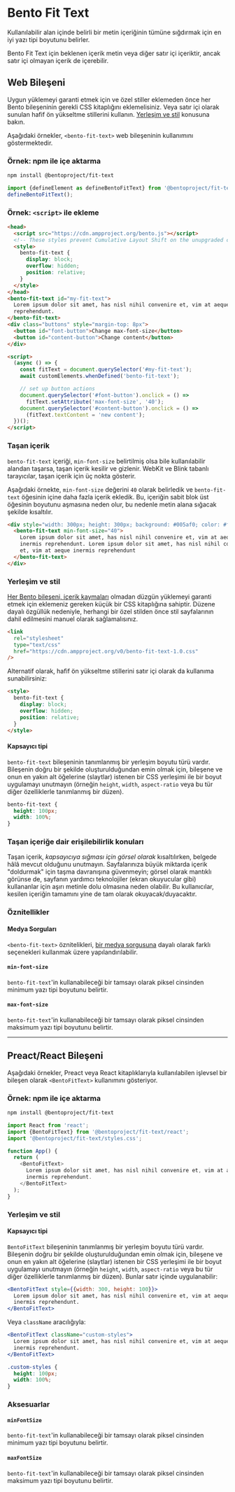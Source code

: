 # Bento Fit Text

Kullanılabilir alan içinde belirli bir metin içeriğinin tümüne sığdırmak için en iyi yazı tipi boyutunu belirler.

Bento Fit Text için beklenen içerik metin veya diğer satır içi içeriktir, ancak satır içi olmayan içerik de içerebilir.

## Web Bileşeni

Uygun yüklemeyi garanti etmek için ve özel stiller eklemeden önce her Bento bileşeninin gerekli CSS kitaplığını eklemelisiniz. Veya satır içi olarak sunulan hafif ön yükseltme stillerini kullanın. [Yerleşim ve stil](#layout-and-style) konusuna bakın.

Aşağıdaki örnekler, `<bento-fit-text>` web bileşeninin kullanımını göstermektedir.

### Örnek: npm ile içe aktarma

```sh
npm install @bentoproject/fit-text
```

```javascript
import {defineElement as defineBentoFitText} from '@bentoproject/fit-text';
defineBentoFitText();
```

### Örnek: `<script>` ile ekleme

```html
<head>
  <script src="https://cdn.ampproject.org/bento.js"></script>
  <!-- These styles prevent Cumulative Layout Shift on the unupgraded custom element -->
  <style>
    bento-fit-text {
      display: block;
      overflow: hidden;
      position: relative;
    }
  </style>
</head>
<bento-fit-text id="my-fit-text">
  Lorem ipsum dolor sit amet, has nisl nihil convenire et, vim at aeque inermis
  reprehendunt.
</bento-fit-text>
<div class="buttons" style="margin-top: 8px">
  <button id="font-button">Change max-font-size</button>
  <button id="content-button">Change content</button>
</div>

<script>
  (async () => {
    const fitText = document.querySelector('#my-fit-text');
    await customElements.whenDefined('bento-fit-text');

    // set up button actions
    document.querySelector('#font-button').onclick = () =>
      fitText.setAttribute('max-font-size', '40');
    document.querySelector('#content-button').onclick = () =>
      (fitText.textContent = 'new content');
  })();
</script>
```

### Taşan içerik

`bento-fit-text` içeriği, `min-font-size` belirtilmiş olsa bile kullanılabilir alandan taşarsa, taşan içerik kesilir ve gizlenir. WebKit ve Blink tabanlı tarayıcılar, taşan içerik için üç nokta gösterir.

Aşağıdaki örnekte, `min-font-size` değerini `40` olarak belirledik ve `bento-fit-text` öğesinin içine daha fazla içerik ekledik. Bu, içeriğin sabit blok üst öğesinin boyutunu aşmasına neden olur, bu nedenle metin alana sığacak şekilde kısaltılır.

```html
<div style="width: 300px; height: 300px; background: #005af0; color: #fff">
  <bento-fit-text min-font-size="40">
    Lorem ipsum dolor sit amet, has nisl nihil convenire et, vim at aeque
    inermis reprehendunt. Lorem ipsum dolor sit amet, has nisl nihil convenire
    et, vim at aeque inermis reprehendunt
  </bento-fit-text>
</div>
```

### Yerleşim ve stil

[Her Bento bileşeni, içerik kaymaları](https://web.dev/cls/) olmadan düzgün yüklemeyi garanti etmek için eklemeniz gereken küçük bir CSS kitaplığına sahiptir. Düzene dayalı özgüllük nedeniyle, herhangi bir özel stilden önce stil sayfalarının dahil edilmesini manuel olarak sağlamalısınız.

```html
<link
  rel="stylesheet"
  type="text/css"
  href="https://cdn.ampproject.org/v0/bento-fit-text-1.0.css"
/>
```

Alternatif olarak, hafif ön yükseltme stillerini satır içi olarak da kullanıma sunabilirsiniz:

```html
<style>
  bento-fit-text {
    display: block;
    overflow: hidden;
    position: relative;
  }
</style>
```

#### Kapsayıcı tipi

`bento-fit-text` bileşeninin tanımlanmış bir yerleşim boyutu türü vardır. Bileşenin doğru bir şekilde oluşturulduğundan emin olmak için, bileşene ve onun en yakın alt öğelerine (slaytlar) istenen bir CSS yerleşimi ile bir boyut uygulamayı unutmayın (örneğin `height`, `width`, `aspect-ratio` veya bu tür diğer özelliklerle tanımlanmış bir düzen).

```css
bento-fit-text {
  height: 100px;
  width: 100%;
}
```

### Taşan içeriğe dair erişilebilirlik konuları

Taşan içerik, *kapsayıcıya sığması için görsel olarak* kısaltılırken, belgede hâlâ mevcut olduğunu unutmayın. Sayfalarınıza büyük miktarda içerik "doldurmak" için taşma davranışına güvenmeyin; görsel olarak mantıklı görünse de, sayfanın yardımcı teknolojiler (ekran okuyucular gibi) kullananlar için aşırı metinle dolu olmasına neden olabilir. Bu kullanıcılar, kesilen içeriğin tamamını yine de tam olarak okuyacak/duyacaktır.

### Öznitellikler

#### Medya Sorguları

`<bento-fit-text>` öznitelikleri, [bir medya sorgusuna](./../../../docs/spec/amp-html-responsive-attributes.md) dayalı olarak farklı seçenekleri kullanmak üzere yapılandırılabilir.

#### `min-font-size`

`bento-fit-text`'in kullanabileceği bir tamsayı olarak piksel cinsinden minimum yazı tipi boyutunu belirtir.

#### `max-font-size`

`bento-fit-text`'in kullanabileceği bir tamsayı olarak piksel cinsinden maksimum yazı tipi boyutunu belirtir.

---

## Preact/React Bileşeni

Aşağıdaki örnekler, Preact veya React kitaplıklarıyla kullanılabilen işlevsel bir bileşen olarak `<BentoFitText>` kullanımını gösteriyor.

### Örnek: npm ile içe aktarma

```sh
npm install @bentoproject/fit-text
```

```javascript
import React from 'react';
import {BentoFitText} from '@bentoproject/fit-text/react';
import '@bentoproject/fit-text/styles.css';

function App() {
  return (
    <BentoFitText>
      Lorem ipsum dolor sit amet, has nisl nihil convenire et, vim at aeque
      inermis reprehendunt.
    </BentoFitText>
  );
}
```

### Yerleşim ve stil

#### Kapsayıcı tipi

`BentoFitText` bileşeninin tanımlanmış bir yerleşim boyutu türü vardır. Bileşenin doğru bir şekilde oluşturulduğundan emin olmak için, bileşene ve onun en yakın alt öğelerine (slaytlar) istenen bir CSS yerleşimi ile bir boyut uygulamayı unutmayın (örneğin `height`, `width`, `aspect-ratio` veya bu tür diğer özelliklerle tanımlanmış bir düzen). Bunlar satır içinde uygulanabilir:

```jsx
<BentoFitText style={{width: 300, height: 100}}>
  Lorem ipsum dolor sit amet, has nisl nihil convenire et, vim at aeque
  inermis reprehendunt.
</BentoFitText>
```

Veya `className` aracılığıyla:

```jsx
<BentoFitText className="custom-styles">
  Lorem ipsum dolor sit amet, has nisl nihil convenire et, vim at aeque
  inermis reprehendunt.
</BentoFitText>
```

```css
.custom-styles {
  height: 100px;
  width: 100%;
}
```

### Aksesuarlar

#### `minFontSize`

`bento-fit-text`'in kullanabileceği bir tamsayı olarak piksel cinsinden minimum yazı tipi boyutunu belirtir.

#### `maxFontSize`

`bento-fit-text`'in kullanabileceği bir tamsayı olarak piksel cinsinden maksimum yazı tipi boyutunu belirtir.
